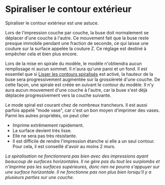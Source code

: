 Spiraliser le contour extérieur
===

Spiraliser le contour extérieur est une astuce.

Lors de l'impression couche par couche, la buse doit normalement se déplacer d'une couche à l'autre. Ce mouvement fait que la buse reste presque immobile pendant une fraction de seconde, ce qui laisse une couture sur la surface appelée la couture Z. Ce réglage est destiné à empêcher cela et bien plus encore.

Lors de la mise en spirale du modèle, le modèle n'obtiendra aucun remplissage ni aucun sommet. Il n'aura qu'une paroi et un fond. Il est essentiel que si [Lisser les contours spiralisés](./smooth_spiralized_contours.md) est activé, la hauteur de la buse sera progressivement augmentée sur la grossièreté d'une couche. De cette façon, une spirale est créée en suivant le contour du modèle. Il n'y aura aucun mouvement d'une couche à l'autre, car la buse s'est déjà déplacée progressivement vers la couche suivante. 

Le mode spiral est courant chez de nombreux trancheurs.  Il est aussi parfois appelé "mode vase", car c'est un bon moyen d'imprimer des vases.  Parmi les autres propriétés, on peut citer 
* Imprime extrêmement rapidement. 
* La surface devient très lisse. 
* Elle ne sera pas très résistante. 
* Il est difficile de rendre l'impression étanche si elle a un seul contour.  Pour cela, il est conseillé d'avoir au moins 2 murs. 

*La spiralisation ne fonctionnera pas bien avec des impressions ayant beaucoup de surfaces horizontales.  Il ne gère pas du tout les surplombs et n'imprime pas les surfaces supérieures, donc rien ne pourra s'appuyer sur une surface horizontale.  Il ne fonctionne pas non plus bien lorsqu'il y a plusieurs parties sur une couche.* 
